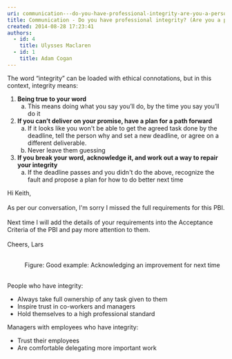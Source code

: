 ```yaml
---
uri: communication---do-you-have-professional-integrity-are-you-a-person-of-your-word
title: Communication - Do you have professional integrity? (Are you a person of your word?)
created: 2014-08-28 17:23:41
authors:
  - id: 4
    title: Ulysses Maclaren
  - id: 1
    title: Adam Cogan
---
```





<span class='intro'> <p>​​​​​​​The word “integrity” can be loaded with ethical connotations, but in this context, integrity means&#58;<br></p> </span>

<ol class="ol1"><li class="li2">
      <strong> Being true to your word</strong>
      <ol style="list-style-type&#58;lower-alpha;"><li>This means doing what you say you’ll&#160;do, by the time you say you’ll do it</li></ol></li><li>
      <strong>If you can’t deliver on your promise, have a plan for a path forward</strong>
      <ol style="list-style-type&#58;lower-alpha;"><li>If it looks like you won't be able to&#160;get the agreed task done by the deadline, tell the person why and set a new deadline, or agree on a different deliverable.&#160;</li><li class="li2">Never leave them guessing</li></ol></li><li class="li2">
      <strong>If you break your word, acknowledge it, and work out a way to repair your integrity</strong>
      <ol style="list-style-type&#58;lower-alpha;"><li>If the deadline passes and you didn't do the above,&#160;recognize the fault and propose a plan for how to do better next time&#160;<br></li></ol></li></ol><dl class="goodImage"><dt><p class="ssw15-rteElement-GreyBox">Hi Keith, <br><br>As per our conversation, I'm sorry I missed the full requirements for this PBI. <br><br>Next time I will add the details of your requirements into the Acceptance Criteria of the PBI and pay more attention to them. <br><br>Cheers, Lars​<br></p><br></dt><dd class="ssw15-rteElement-FigureGood">Figure&#58; Good example&#58; Acknowledging an improvement for next time<br><br></dd></dl><p>People who have integrity&#58;</p><ul class="ul1"><li class="li2">Always take full ownership of any task given to them</li><li class="li2">Inspire trust in co-workers and managers</li><li class="li2">Hold themselves to a high professional standard</li></ul><p class="p1">Managers&#160;with employees who have integrity&#58;</p><ul class="ul1"><li class="li2">Trust their employees</li><li class="li2">Are comfortable delegating more important work</li></ul>


